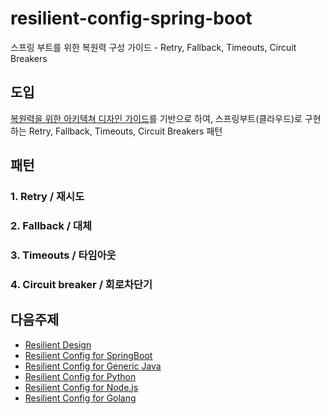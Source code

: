 # resilient-config-spring-boot
스프링 부트를 위한 복원력 구성 가이드 - Retry, Fallback, Timeouts, Circuit Breakers

## 도입

[복원력을 위한 아키텍쳐 디자인 가이드]()를 기반으로 하여, 스프링부트(클라우드)로 구현하는 Retry, Fallback, Timeouts, Circuit Breakers 패턴

## 패턴

### 1. Retry / 재시도



### 2. Fallback / 대체



### 3. Timeouts / 타임아웃


### 4. Circuit breaker / 회로차단기



## 다음주제

- [Resilient Design](REAMD.md)
- [Resilient Config for SpringBoot](resilient-config-spring-boot.md)
- [Resilient Config for Generic Java](resilient-config-spring-boot.md)
- [Resilient Config for Python](resilient-config-spring-boot.md)
- [Resilient Config for Node.js](resilient-config-spring-boot.md)
- [Resilient Config for Golang](resilient-config-spring-boot.md)
